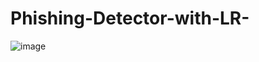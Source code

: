 # Phishing-Detector-with-LR-
![image](https://user-images.githubusercontent.com/104493750/180500421-65540d32-d36f-4959-8346-3c540054a6c0.png)

